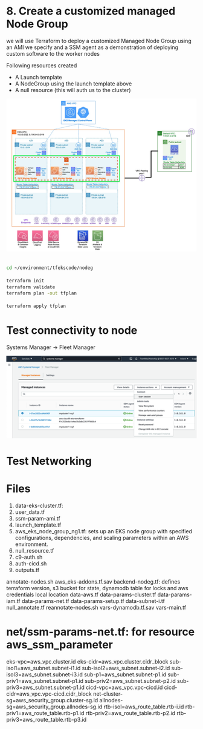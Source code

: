 <h1>8. Create a customized managed Node Group</h1>

we will use Terraform to deploy a customized Managed Node Group using an AMI we specify and a SSM agent as a demonstration of deploying custom software to the worker nodes

Following resources created

* A Launch template
* A NodeGroup using the launch template above
* A null resource (this will auth us to the cluster)

<img src="./images/nodeg-build.jpg" title="nodeg-build.jpg" width="900"/>

```bash

cd ~/environment/tfekscode/nodeg

terraform init
terraform validate
terraform plan -out tfplan

terraform apply tfplan
```

# Test connectivity to node

Systems Manager -> Fleet Manager

<img src="./images/ssm-eks-node.png" title="ssm-eks-node.png" width="900"/>

# Test Networking


# Files

1. data-eks-cluster.tf:
2. user_data.tf
3. ssm-param-ami.tf
4. launch_template.tf
5. aws_eks_node_group_ng1.tf: sets up an EKS node group with specified configurations, dependencies, and scaling parameters within an AWS environment.
6. null_resource.tf
7. c9-auth.sh
8. auth-cicd.sh
9. outputs.tf

annotate-nodes.sh
aws_eks-addons.tf.sav
backend-nodeg.tf: defines terraform version, s3 bucket for state, dynamodb table for locks and aws credentials local location
data-aws.tf
data-params-cluster.tf
data-params-iam.tf
data-params-net.tf
data-params-setup.tf
data-subnet-i.tf
null_annotate.tf
reannotate-nodes.sh
vars-dynamodb.tf.sav
vars-main.tf

# net/ssm-params-net.tf: for resource aws_ssm_parameter

eks-vpc=aws_vpc.cluster.id
eks-cidr=aws_vpc.cluster.cidr_block
sub-isol1=aws_subnet.subnet-i1.id
sub-isol2=aws_subnet.subnet-i2.id
sub-isol3=aws_subnet.subnet-i3.id
sub-p1=aws_subnet.subnet-p1.id
sub-priv1=aws_subnet.subnet-p1.id
sub-priv2=aws_subnet.subnet-p2.id
sub-priv3=aws_subnet.subnet-p1.id
cicd-vpc=aws_vpc.vpc-cicd.id
cicd-cidr=aws_vpc.vpc-cicd.cidr_block
net-cluster-sg=aws_security_group.cluster-sg.id
allnodes-sg=aws_security_group.allnodes-sg.id
rtb-isol=aws_route_table.rtb-i.id
rtb-priv1=aws_route_table.rtb-p1.id
rtb-priv2=aws_route_table.rtb-p2.id
rtb-priv3=aws_route_table.rtb-p3.id
